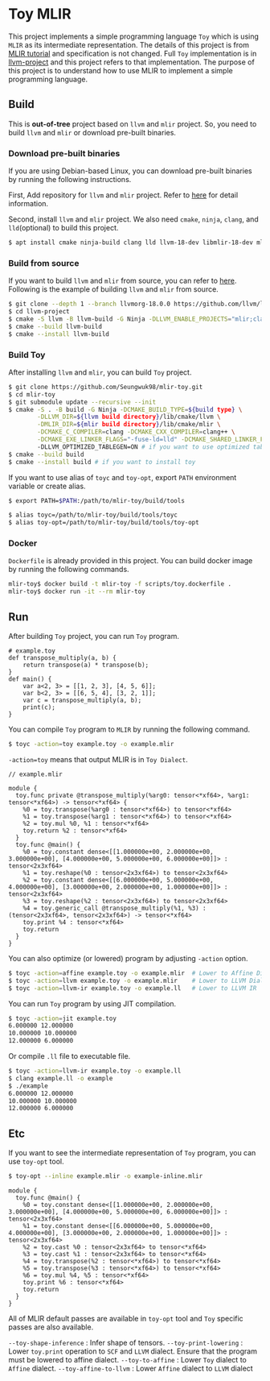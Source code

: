 # Toy MLIR

This project implements a simple programming language `Toy` which is using `MLIR` as its intermediate representation. The details of this project is from [MLIR tutorial](https://mlir.llvm.org/docs/Tutorials/Toy/) and specification is not changed. Full `Toy` implementation is in [llvm-project](https://github.com/llvm/llvm-project) and this project refers to that implementation. The purpose of this project is to understand how to use MLIR to implement a simple programming language. 


## Build 

This is **out-of-tree** project based on `llvm` and `mlir` project. So, you need to build `llvm` and `mlir` or download pre-built binaries. 

### Download pre-built binaries

If you are using Debian-based Linux, you can download pre-built binaries by running the following instructions. 

First, Add repository for `llvm` and `mlir` project. Refer to [here](https://apt.llvm.org/) for detail information. 

Second, install `llvm` and `mlir` project. We also need `cmake`, `ninja`, `clang`, and `lld`(optional) to build this project.  

```bash
$ apt install cmake ninja-build clang lld llvm-18-dev libmlir-18-dev mlir-18-tools
```

### Build from source

If you want to build `llvm` and `mlir` from source, you can refer to [here](https://llvm.org/docs/CMake.html). Following is the example of building `llvm` and `mlir` from source. 

```bash
$ git clone --depth 1 --branch llvmorg-18.0.0 https://github.com/llvm/llvm-project
$ cd llvm-project
$ cmake -S llvm -B llvm-build -G Ninja -DLLVM_ENABLE_PROJECTS="mlir;clang;lld" -DCMAKE_BUILD_TYPE=Release
$ cmake --build llvm-build
$ cmake --install llvm-build
```


### Build Toy

After installing `llvm` and `mlir`, you can build `Toy` project. 

```bash
$ git clone https://github.com/Seungwuk98/mlir-toy.git
$ cd mlir-toy
$ git submodule update --recursive --init
$ cmake -S . -B build -G Ninja -DCMAKE_BUILD_TYPE=${build type} \
        -DLLVM_DIR=${llvm build directory}/lib/cmake/llvm \
        -DMLIR_DIR=${mlir build directory}/lib/cmake/mlir \
        -DCMAKE_C_COMPILER=clang -DCMAKE_CXX_COMPILER=clang++ \
        -DCMAKE_EXE_LINKER_FLAGS="-fuse-ld=lld" -DCMAKE_SHARED_LINKER_FLAGS="-fuse-ld=lld" \ # if you want to use lld
        -DLLVM_OPTIMIZED_TABLEGEN=ON # if you want to use optimized tablegen
$ cmake --build build
$ cmake --install build # if you want to install toy
```

If you want to use alias of `toyc` and `toy-opt`, export `PATH` environment variable or create alias. 

```bash
$ export PATH=$PATH:/path/to/mlir-toy/build/tools
```

```bash
$ alias toyc=/path/to/mlir-toy/build/tools/toyc
$ alias toy-opt=/path/to/mlir-toy/build/tools/toy-opt
```

### Docker 

`Dockerfile` is already provided in this project. You can build docker image by running the following commands. 

```bash 
mlir-toy$ docker build -t mlir-toy -f scripts/toy.dockerfile .
mlir-toy$ docker run -it --rm mlir-toy
```


## Run 

After building `Toy` project, you can run `Toy` program. 

```toy 
# example.toy
def transpose_multiply(a, b) {
    return transpose(a) * transpose(b);
}
def main() {
    var a<2, 3> = [[1, 2, 3], [4, 5, 6]];
    var b<2, 3> = [[6, 5, 4], [3, 2, 1]]; 
    var c = transpose_multiply(a, b);
    print(c);
}
```

You can compile `Toy` program to `MLIR` by running the following command.

```bash 
$ toyc -action=toy example.toy -o example.mlir 
```

`-action=toy` means that output MLIR is in `Toy Dialect`.

```mlir
// example.mlir

module {
  toy.func private @transpose_multiply(%arg0: tensor<*xf64>, %arg1: tensor<*xf64>) -> tensor<*xf64> {
    %0 = toy.transpose(%arg0 : tensor<*xf64>) to tensor<*xf64>
    %1 = toy.transpose(%arg1 : tensor<*xf64>) to tensor<*xf64>
    %2 = toy.mul %0, %1 : tensor<*xf64>
    toy.return %2 : tensor<*xf64>
  }
  toy.func @main() {
    %0 = toy.constant dense<[[1.000000e+00, 2.000000e+00, 3.000000e+00], [4.000000e+00, 5.000000e+00, 6.000000e+00]]> : tensor<2x3xf64>
    %1 = toy.reshape(%0 : tensor<2x3xf64>) to tensor<2x3xf64>
    %2 = toy.constant dense<[[6.000000e+00, 5.000000e+00, 4.000000e+00], [3.000000e+00, 2.000000e+00, 1.000000e+00]]> : tensor<2x3xf64>
    %3 = toy.reshape(%2 : tensor<2x3xf64>) to tensor<2x3xf64>
    %4 = toy.generic_call @transpose_multiply(%1, %3) : (tensor<2x3xf64>, tensor<2x3xf64>) -> tensor<*xf64>
    toy.print %4 : tensor<*xf64>
    toy.return
  }
}
```

You can also optimize (or lowered) program by adjusting `-action` option. 

```bash
$ toyc -action=affine example.toy -o example.mlir  # Lower to Affine Dialect
$ toyc -action=llvm example.toy -o example.mlir    # Lower to LLVM Dialect
$ toyc -action=llvm-ir example.toy -o example.ll   # Lower to LLVM IR
```

You can run `Toy` program by using JIT compilation.

```bash
$ toyc -action=jit example.toy
6.000000 12.000000
10.000000 10.000000
12.000000 6.000000
```

Or compile `.ll` file to executable file.  


```bash
$ toyc -action=llvm-ir example.toy -o example.ll 
$ clang example.ll -o example 
$ ./example
6.000000 12.000000
10.000000 10.000000
12.000000 6.000000
```

## Etc 

If you want to see the intermediate representation of `Toy` program, you can use `toy-opt` tool. 

```bash
$ toy-opt --inline example.mlir -o example-inline.mlir
```

```mlir
module {
  toy.func @main() {
    %0 = toy.constant dense<[[1.000000e+00, 2.000000e+00, 3.000000e+00], [4.000000e+00, 5.000000e+00, 6.000000e+00]]> : tensor<2x3xf64>
    %1 = toy.constant dense<[[6.000000e+00, 5.000000e+00, 4.000000e+00], [3.000000e+00, 2.000000e+00, 1.000000e+00]]> : tensor<2x3xf64>
    %2 = toy.cast %0 : tensor<2x3xf64> to tensor<*xf64>
    %3 = toy.cast %1 : tensor<2x3xf64> to tensor<*xf64>
    %4 = toy.transpose(%2 : tensor<*xf64>) to tensor<*xf64>
    %5 = toy.transpose(%3 : tensor<*xf64>) to tensor<*xf64>
    %6 = toy.mul %4, %5 : tensor<*xf64>
    toy.print %6 : tensor<*xf64>
    toy.return
  }
}
```

All of MLIR default passes are available in `toy-opt` tool and `Toy` specific passes are also available.

`--toy-shape-inference` : Infer shape of tensors.
`--toy-print-lowering` : Lower `toy.print` operation to `SCF` and `LLVM` dialect. Ensure that the program must be lowered to affine dialect. 
`--toy-to-affine` : Lower `Toy` dialect to `Affine` dialect.
`--toy-affine-to-llvm` : Lower `Affine` dialect to `LLVM` dialect

